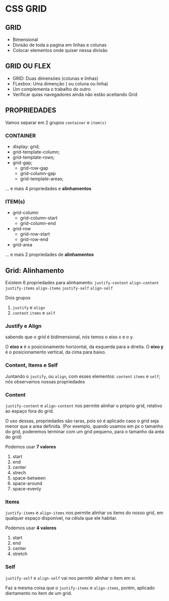 # CSS GRID

## GRID
- Bimensional
- Divisão de toda a pagina em linhas e colunas
- Colocar elementos onde quiser nessa divisão

## GRID OU FLEX
- GRID: Duas dimensões (colunas e linhas)
- FLexbox: Uma dimenção ( ou coluna ou linha)
- Um complementa o trabalho do outro
- Verificar quias navegadores ainda não estão aceitando Grid
  
## PROPRIEDADES
Vamos separar em 2 grupos
`container` e `item(s)`

### CONTAINER
- display: grid;
- grid-template-column;
- grid-template-rows;
- grid-gap;
  - grid-row-gap
  - grid-column-gap
  - grid-template-areas;

... e mais 4 propriedades e **alinhamentos**

### ITEM(s)
- grid-column
  - grid-column-start
  - grid-column-end
- grid-row
  - grid-row-start
  - grid-row-end
- grid-area

... e mais 2 propriedades de **alinhamentos**

## Grid: Alinhamento

Existem 6 propriedades para alinhamento:
`justify-content`
`align-content`
`justify-items`
`align-items`
`justify-self`
`align-self`

Dois grupos
1. `justify` e `align`
2. `content`  `items` e `self`

### Justify e Align

sabendo que o grid é bidimensional, nós temos o eixo x e o y.

O **eixo x** é o posicionamento horizontal, da esquerda para a direita.
O **eixo y** é o posicionamento vertical, da cima para baixo.

### Content, Items e Self

Juntando o `justify`, ou `align`, com esses elementos: `content`  `items` e `self`; nós observamos nossas propriedades

### Content

`justify-content` e `align-content` nos permite alinhar o próprio grid, relativo ao espaço fora do grid.

O uso dessas, propriedades são raras, pois só é aplicado caso o grid seja menor que a area definida. (Por exemplo, quando usamos em px o tamanho do grid, poderemos terminar com um grid pequeno, para o tamanho da aréa do grid)

Podemos usar **7 valores**
1. start
2. end
3. center
4. strech
5. space-between
6. space-around
7. space-evenly

### Items

`justify-items` e `align-items` nos permite alinhar os items do nosso grid, em qualquer espaço disponível, na célula que ele habitar.

Podemos usar **4 valores**
1. start
2. end
3. center
4. stretch


### Self

`justify-self` e `align-self` vai nos permitir alinhar o item em si.

Faz a mesma coisa que o `justify-items` e `align-items`, porém, aplicado diertamento no item de um grid.